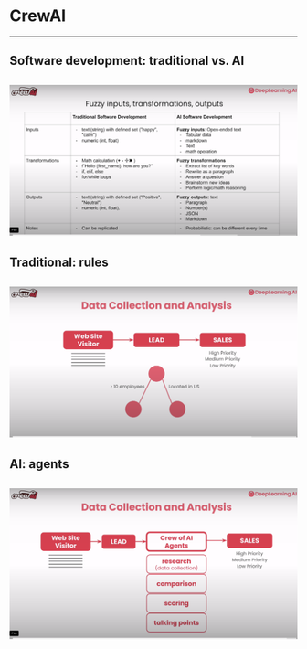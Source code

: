 # CrewAI

---

## Software development: traditional vs. AI

![](../images/CrewAI_01.png)
---

## Traditional: rules

![](../images/CrewAI_02.png)
---

## AI: agents

![](../images/CrewAI_03.png)
---

